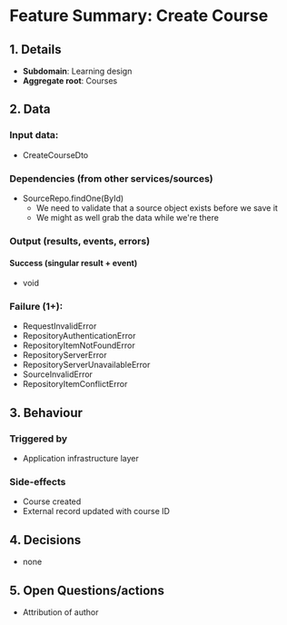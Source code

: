 # Feature Summary: Create Course

## 1. Details

- **Subdomain**: Learning design
- **Aggregate root**: Courses

## 2. Data
### Input data:

- CreateCourseDto

### Dependencies (from other services/sources)

- SourceRepo.findOne(ById)
  - We need to validate that a source object exists before we save it
  - We might as well grab the data while we're there

### Output (results, events, errors)

#### Success (singular result + event)

- void

### Failure (1+):

- RequestInvalidError
- RepositoryAuthenticationError
- RepositoryItemNotFoundError
- RepositoryServerError
- RepositoryServerUnavailableError
- SourceInvalidError
- RepositoryItemConflictError

## 3. Behaviour

### Triggered by

- Application infrastructure layer

### Side-effects

- Course created
- External record updated with course ID

## 4. Decisions

- none

## 5. Open Questions/actions

- Attribution of author

